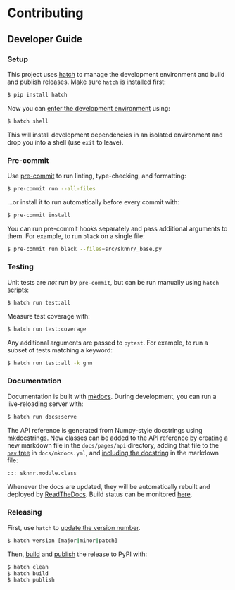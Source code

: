 # Contributing

## Developer Guide

### Setup

This project uses [hatch](https://hatch.pypa.io/latest/) to manage the development environment and build and publish releases. Make sure `hatch` is [installed](https://hatch.pypa.io/latest/install/) first:

```bash
$ pip install hatch
```

Now you can [enter the development environment](https://hatch.pypa.io/latest/environment/#entering-environments) using:

```bash
$ hatch shell
```

This will install development dependencies in an isolated environment and drop you into a shell (use `exit` to leave).

### Pre-commit

Use [pre-commit](https://pre-commit.com/) to run linting, type-checking, and formatting:

```bash
$ pre-commit run --all-files
```

...or install it to run automatically before every commit with:

```bash
$ pre-commit install
```

You can run pre-commit hooks separately and pass additional arguments to them. For example, to run `black` on a single file:

```bash
$ pre-commit run black --files=src/sknnr/_base.py
```

### Testing

Unit tests are *not* run by `pre-commit`, but can be run manually using `hatch` [scripts](https://hatch.pypa.io/latest/config/environment/overview/#scripts):

```bash
$ hatch run test:all
```

Measure test coverage with:

```bash
$ hatch run test:coverage
```

Any additional arguments are passed to `pytest`. For example, to run a subset of tests matching a keyword:

```bash
$ hatch run test:all -k gnn
```

### Documentation

Documentation is built with [mkdocs](https://www.mkdocs.org/). During development, you can run a live-reloading server with:

```bash
$ hatch run docs:serve
```

The API reference is generated from Numpy-style docstrings using [mkdocstrings](https://mkdocstrings.github.io/). New classes can be added to the API reference by creating a new markdown file in the `docs/pages/api` directory, adding that file to the [`nav` tree](https://www.mkdocs.org/user-guide/configuration/#nav) in `docs/mkdocs.yml`, and [including the docstring](https://mkdocstrings.github.io/python/usage/#injecting-documentation) in the markdown file:

```markdown
::: sknnr.module.class
```

Whenever the docs are updated, they will be automatically rebuilt and deployed by [ReadTheDocs](https://about.readthedocs.com). Build status can be monitored [here](https://readthedocs.org/projects/sknnr/builds/).

### Releasing

First, use `hatch` to [update the version number](https://hatch.pypa.io/latest/version/#updating).

```bash
$ hatch version [major|minor|patch]
```

Then, [build](https://hatch.pypa.io/latest/build/#building) and [publish](https://hatch.pypa.io/latest/publish/#publishing) the release to PyPI with:

```bash
$ hatch clean
$ hatch build
$ hatch publish
```

